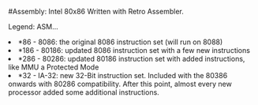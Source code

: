 #Assembly: Intel 80x86
Written with Retro Assembler.

Legend:
    ASM...
    <li> *86 - 8086: the original 8086 instruction set (will run on 8088)</li>
    <li>*186 - 80186: updated 8086 instruction set with a few new instructions</li>
    <li>*286 - 80286: updated 80186 instruction set with added instructions, like MMU a Protected Mode</li>
    <li> *32 - IA-32: new 32-Bit instruction set. Included with the 80386 onwards with 80286 compatibility. After this point, almost every new processor added some additional instructions.</li>
    